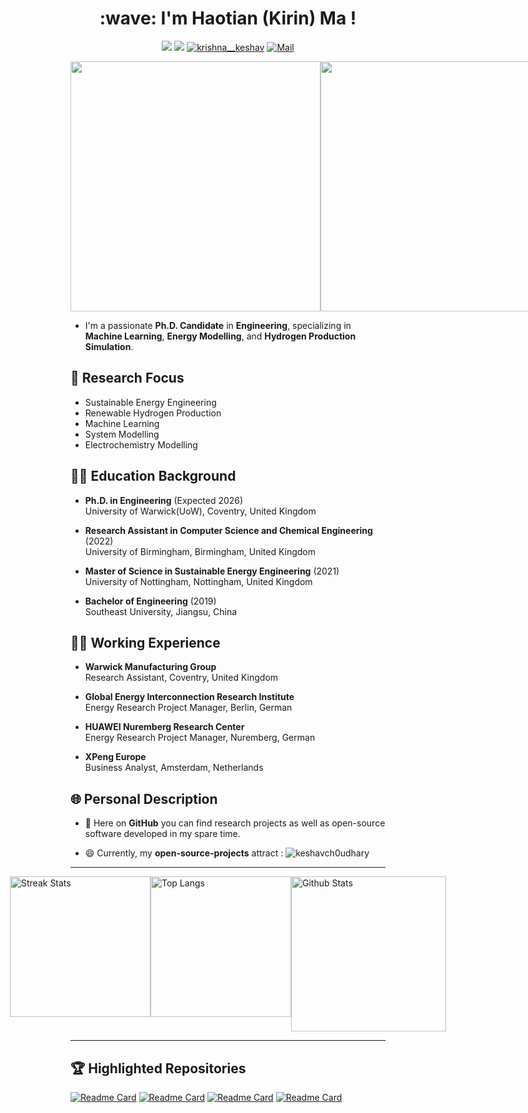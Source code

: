 <h1 align="center">:wave: I'm Haotian (Kirin) Ma ! </h1>


<div  align="center">    

[![](https://img.shields.io/badge/linkedin-%230077B5.svg?&style=for-the-badge&logo=linkedin&logoColor=white)](https://www.linkedin.com/in/htma/) 
[![](https://img.shields.io/badge/twitter-%230077B5.svg?&style=for-the-badge&logo=twitter&logoColor=white)](https://twitter.com/mahaotian10) 
<a href="https://github.com/TSdreamer" target="blank"><img src="https://img.shields.io/badge/Portfolio_-000?style=for-the-badge&logo=ko-fi&logoColor=gold" alt="krishna__keshav" /></a> 
<a href="mailto:haotianteemo@outlook.com" target="blank"><img src="https://img.shields.io/badge/Reach_to_me_via_Mail_-000?style=for-the-badge&logo=gmail&logoColor=pink" alt="Mail" /></a> 
</div>


<div style="display: flex; justify-content: space-between; align-items: flex-end;">
  <img src="https://baltictransportjournal.com/assets/files/news/hydrogen-produksjon-ny-eng.gif" width="400" />
  <img src="https://i.imgur.com/JlXPELW.jpg" width="400" /> 
</div>

- I'm a passionate **Ph.D. Candidate** in **Engineering**, specializing in **Machine Learning**, **Energy Modelling**, and **Hydrogen Production Simulation**.

## 🔬 Research Focus

- Sustainable Energy Engineering
- Renewable Hydrogen Production
- Machine Learning
- System Modelling
- Electrochemistry Modelling

<!--
## 🔧 Skills

- **Languages:** C/C++, Python, OCAML
- **Frameworks:** React, Node.js, Express.js, Django,KIVY
- **Databases:** MongoDB, MySQL, PostgreSQL
- **Tools:** Git, Docker, VS Code, Jupyter Notebook
- **Software:** COMSOL, Aspen, gProms, CFD
- **Experiment:** XRD, SEM, TEM and other Material Modelling Experiments
-->

## :man_student: Education Background

- **Ph.D. in Engineering** (Expected 2026)  
  University of Warwick(UoW), Coventry, United Kingdom

- **Research Assistant in Computer Science and Chemical Engineering** (2022)  
  University of Birmingham, Birmingham, United Kingdom

- **Master of Science in Sustainable Energy Engineering** (2021)  
  University of Nottingham, Nottingham, United Kingdom
  
- **Bachelor of Engineering** (2019)  
  Southeast University, Jiangsu, China 


## :man_judge: Working Experience

- **Warwick Manufacturing Group**      
  Research Assistant, Coventry, United Kingdom

- **Global Energy Interconnection Research Institute**   
  Energy Research Project Manager, Berlin, German

- **HUAWEI Nuremberg Research Center**   
  Energy Research Project Manager, Nuremberg, German
  
- **XPeng Europe**    
  Business Analyst, Amsterdam, Netherlands

## 🌐 Personal Description

- 🧠 Here on **GitHub** you can find research projects as well as open-source software developed in my spare time.

- 😄 Currently, my **open-source-projects** attract : <img src="https://komarev.com/ghpvc/?username=TSdreamer&label=Visitors&color=0e75b6&style=flat" alt="keshavch0udhary" /> </p>

---
 
<p align="center">
    <div style="display: flex; justify-content: center;">

 <a href="https://github.com/TSdreamer">
    <img src="https://github-readme-streak-stats.herokuapp.com/?user=TSdreamer&theme=gruvbox&hide_border=true&stroke=0000&background=060A0CD0" alt="Streak Stats" height="225px">
 </a>
  <a href="https://github.com/TSdreamer">
    <img src="https://github-readme-stats.vercel.app/api/top-langs/?username=davidstutz&theme=gruvbox&show_icons=true" alt="Top Langs" height="225px">
  </a>
  <a href="https://github.com/TSdreamer">
    <img src="https://github-readme-stats.vercel.app/api?username=TSdreamer&count_private=true&show_icons=false&theme=gruvbox" alt="Github Stats"  height="248px">
 </a>
    </div>
</p>

---


## :trophy: Highlighted Repositories
[![Readme Card](https://github-readme-stats.vercel.app/api/pin/?username=TSdreamer&repo=Machine_Learning_MEA_Optimization&layout=compact&theme=dark)]( https://github.com/TSdreamer/Machine_Learning_MEA_Optimization)
[![Readme Card](https://github-readme-stats.vercel.app/api/pin/?username=TSdreamer&repo=Gradient-Boosting-Tree&layout=compact&theme=dark)](https://github.com/TSdreamer/Gradient-Boosting-Tree)
[![Readme Card](https://github-readme-stats.vercel.app/api/pin/?username=TSdreamer&repo=awesome-machine-learning&layout=compact&theme=dark)](https://github.com/TSdreamer/awesome-machine-learning)
[![Readme Card](https://github-readme-stats.vercel.app/api/pin/?username=TS-energy&repo=Simscape-Battery-Library&layout=compact&theme=dark)](https://github.com/TS-energy/Simscape-Battery-Library)

